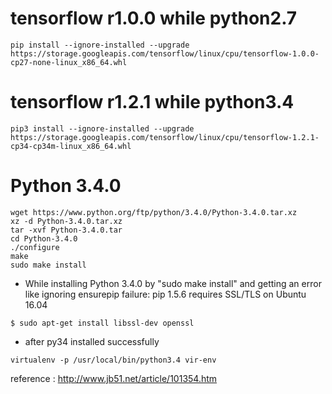 # tensorflow r1.0.0 while python2.7
```
pip install --ignore-installed --upgrade https://storage.googleapis.com/tensorflow/linux/cpu/tensorflow-1.0.0-cp27-none-linux_x86_64.whl
```
# tensorflow r1.2.1 while python3.4
```
pip3 install --ignore-installed --upgrade https://storage.googleapis.com/tensorflow/linux/cpu/tensorflow-1.2.1-cp34-cp34m-linux_x86_64.whl
```

# Python 3.4.0
```
wget https://www.python.org/ftp/python/3.4.0/Python-3.4.0.tar.xz
xz -d Python-3.4.0.tar.xz
tar -xvf Python-3.4.0.tar
cd Python-3.4.0
./configure
make
sudo make install
```
* While installing Python 3.4.0 by  "sudo  make install" and getting an error like ignoring ensurepip failure: pip 1.5.6 requires SSL/TLS on Ubuntu 16.04 

```
$ sudo apt-get install libssl-dev openssl
```
* after py34 installed successfully
```
virtualenv -p /usr/local/bin/python3.4 vir-env
```
reference : http://www.jb51.net/article/101354.htm
